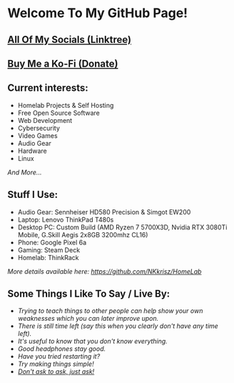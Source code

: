 # Welcome To My GitHub Page!

## [All Of My Socials (Linktree)](https://linktr.ee/nkkrisz)

## [Buy Me a Ko-Fi (Donate)](https://ko-fi.com/nkkrisz)

## Current interests:
- Homelab Projects & Self Hosting
- Free Open Source Software
- Web Development
- Cybersecurity
- Video Games
- Audio Gear
- Hardware
- Linux

*And More...*

## Stuff I Use:
- Audio Gear: Sennheiser HD580 Precision & Simgot EW200
- Laptop: Lenovo ThinkPad T480s
- Desktop PC: Custom Build (AMD Ryzen 7 5700X3D, Nvidia RTX 3080Ti Mobile, G.Skill Aegis 2x8GB 3200mhz CL16)
- Phone: Google Pixel 6a
- Gaming: Steam Deck
- Homelab: ThinkRack

*More details available here: https://github.com/NKkrisz/HomeLab*

## Some Things I Like To Say / Live By:
- *Trying to teach things to other people can help show your own weaknesses which you can later improve upon.*
- *There is still time left (say this when you clearly don't have any time left).*
- *It's useful to know that you don't know everything.*
- *Good headphones stay good.*
- *Have you tried restarting it?*
- *Try making things simple!*
- [*Don't ask to ask, just ask!*](https://dontasktoask.com/)
